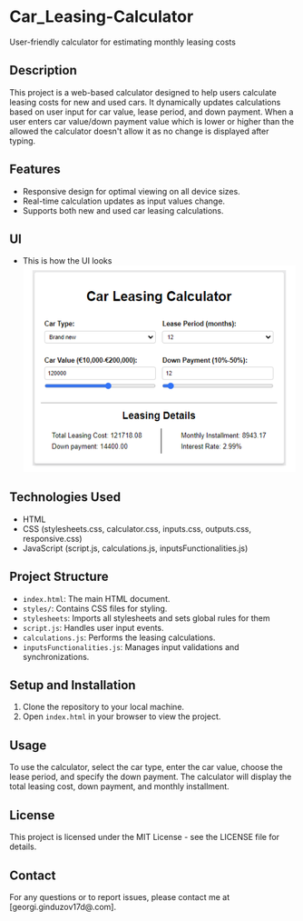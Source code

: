 # Car_Leasing-Calculator
User-friendly calculator for estimating monthly leasing costs

## Description
This project is a web-based calculator designed to help users calculate leasing costs for new and used cars. It dynamically updates calculations based on user input for car value, lease period, and down payment. When a user enters car value/down payment value which is lower or higher than the allowed the calculator doesn't allow it as no change is displayed after typing.

## Features
- Responsive design for optimal viewing on all device sizes.
- Real-time calculation updates as input values change.
- Supports both new and used car leasing calculations.

## UI
- This is how the UI looks
![alt text](image.png)

## Technologies Used
- HTML
- CSS (stylesheets.css, calculator.css, inputs.css, outputs.css, responsive.css)
- JavaScript (script.js, calculations.js, inputsFunctionalities.js)

## Project Structure
- `index.html`: The main HTML document.
- `styles/`: Contains CSS files for styling.
- `stylesheets`: Imports all stylesheets and sets global rules for them
- `script.js`: Handles user input events.
- `calculations.js`: Performs the leasing calculations.
- `inputsFunctionalities.js`: Manages input validations and synchronizations.

## Setup and Installation
1. Clone the repository to your local machine.
2. Open `index.html` in your browser to view the project.

## Usage
To use the calculator, select the car type, enter the car value, choose the lease period, and specify the down payment. The calculator will display the total leasing cost, down payment, and monthly installment.

## License
This project is licensed under the MIT License - see the LICENSE file for details.

## Contact
For any questions or to report issues, please contact me at [georgi.ginduzov17d@.com].